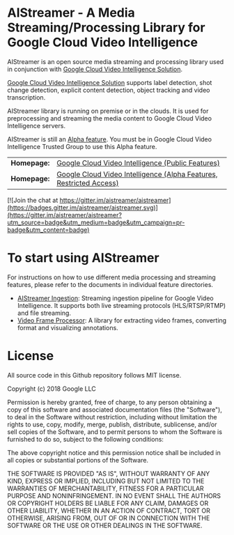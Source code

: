 AIStreamer - A Media Streaming/Processing Library for Google Cloud Video Intelligence
===================================

AIStreamer is an open source media streaming and processing library used in conjunction with [Google Cloud Video Intelligence Solution](https://cloud.google.com/video-intelligence).

[Google Cloud Video Intelligence Solution](https://cloud.google.com/video-intelligence) supports label detection, shot change detection, explicit content detection, object tracking and video transcription.

AIStreamer library is running on premise or in the clouds. It is used for preprocessing and streaming the media content to Google Cloud Video Intelligence servers.

AIStreamer is still an [Alpha feature](https://cloud.google.com/video-intelligence/alpha/docs/streaming). You must be in Google Cloud Video Intelligence Trusted Group to use this Alpha feature.

<table>
  <tr>
    <td><b>Homepage:</b></td>
    <td><a href="https://cloud.google.com/video-intelligence">Google Cloud Video Intelligence (Public Features)</a></td>
  </tr>
  <tr>
    <td><b>Homepage:</b></td>
    <td><a href="https://cloud.google.com/video-intelligence/alpha/docs/streaming">Google Cloud Video Intelligence (Alpha Features, Restricted Access)</a></td>
  </tr>
</table>

[![Join the chat at https://gitter.im/aistreamer/aistreamer](https://badges.gitter.im/aistreamer/aistreamer.svg)](https://gitter.im/aistreamer/aistreamer?utm_source=badge&utm_medium=badge&utm_campaign=pr-badge&utm_content=badge)

# To start using AIStreamer

For instructions on how to use different media processing and streaming features,
please refer to the documents in individual feature directories.

 * [AIStreamer Ingestion](ingestion): Streaming ingestion pipeline for Google Video Intelligence. It supports both live streaming protocols (HLS/RTSP/RTMP) and file streaming.
 * [Video Frame Processor](vfp): A library for extracting video frames, converting format and visualizing annotations.


# License

All source code in this Github repository follows MIT license.

Copyright (c) 2018 Google LLC

Permission is hereby granted, free of charge, to any person obtaining a copy of
this software and associated documentation files (the "Software"), to deal in
the Software without restriction, including without limitation the rights to
use, copy, modify, merge, publish, distribute, sublicense, and/or sell copies of
the Software, and to permit persons to whom the Software is furnished to do so,
subject to the following conditions:

The above copyright notice and this permission notice shall be included in all
copies or substantial portions of the Software.

THE SOFTWARE IS PROVIDED "AS IS", WITHOUT WARRANTY OF ANY KIND, EXPRESS OR
IMPLIED, INCLUDING BUT NOT LIMITED TO THE WARRANTIES OF MERCHANTABILITY, FITNESS
FOR A PARTICULAR PURPOSE AND NONINFRINGEMENT. IN NO EVENT SHALL THE AUTHORS OR
COPYRIGHT HOLDERS BE LIABLE FOR ANY CLAIM, DAMAGES OR OTHER LIABILITY, WHETHER
IN AN ACTION OF CONTRACT, TORT OR OTHERWISE, ARISING FROM, OUT OF OR IN
CONNECTION WITH THE SOFTWARE OR THE USE OR OTHER DEALINGS IN THE SOFTWARE.
